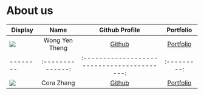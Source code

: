 # About us

Display |      Name      |              Github Profile               | Portfolio 
--------|:--------------:|:-----------------------------------------:|:---------:
![](https://via.placeholder.com/100.png?text=Photo) | Wong Yen Theng | [Github](https://github.com/yentheng0110) | [Portfolio](docs/team/wongyentheng.md)
--------|:--------------:|:-----------------------------------------:|:---------:
![](https://via.placeholder.com/100.png?text=Photo) | Cora Zhang | [Github](https://github.com/coraleaf0602) | [Portfolio](coraleaf0602)